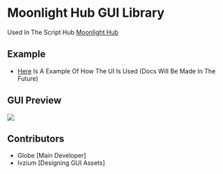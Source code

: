 # Moonlight Hub GUI Library
Used In The Script Hub [Moonlight Hub](https://moonlighthub.wtf/)
## Example
- [Here](https://github.com/GlobeReverse/Lua/blob/main/Moonlight%20Library/Example.lua) Is A Example Of How The UI Is Used (Docs Will Be Made In The Future)
  
## GUI Preview
<img src="https://r2.e-z.host/2319035a-e3c7-432d-9413-f474d133b997/vz7hybp5.png" />

## Contributors
- Globe [Main Developer]
- lvzium [Designing GUI Assets]
